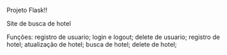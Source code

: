 Projeto Flask!!

Site de busca de hotel

Funções:
registro de usuario;
login e logout;
delete de usuario;
registro de hotel;
atualização de hotel;
busca de hotel;
delete de hotel;
